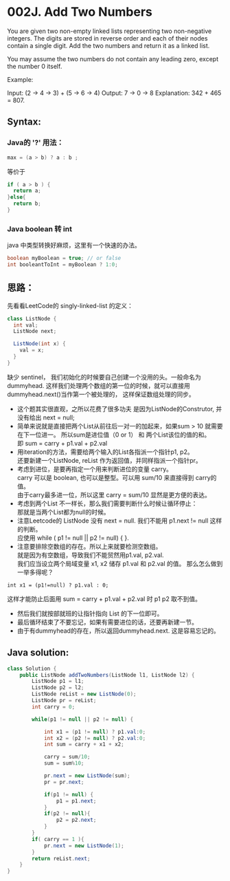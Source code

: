 # 002J. Add Two Numbers

You are given two non-empty linked lists representing two non-negative integers. The digits are stored in reverse order and each of their nodes contain a single digit. Add the two numbers and return it as a linked list.

You may assume the two numbers do not contain any leading zero, except the number 0 itself.

Example:

Input: (2 -> 4 -> 3) + (5 -> 6 -> 4)
Output: 7 -> 0 -> 8
Explanation: 342 + 465 = 807.
## Syntax:
### Java的 '?' 用法：
```Java
max = (a > b) ? a : b ;
```
等价于
```Java
if ( a > b ) {
  return a;
}else{
  return b;
}
```

### Java boolean 转 int
java 中类型转换好麻烦，这里有一个快速的办法。
```java
boolean myBoolean = true; // or false
int booleantToInt = myBoolean ? 1:0;
```
## 思路：
先看看LeetCode的 singly-linked-list 的定义：
```java
class ListNode {
  int val;
  ListNode next;

  ListNode(int x) {
    val = x;
  }
}
```
缺少 sentinel， 我们初始化的时候要自己创建一个没用的头。一般命名为dummyhead.
这样我们处理两个数组的第一位的时候，就可以直接用dummyhead.next()当作第一个被处理的，
这样保证数组处理的同步。

* 这个题其实很直观，之所以花费了很多功夫
是因为ListNode的Construtor, 并没有给出 next = null;
* 简单来说就是直接把两个List从前往后一对一的加起来，如果sum > 10 就需要在下一位进一。
所以sum是进位值（0 or 1） 和 两个List该位的值的和。  
即 sum = carry + p1.val + p2.val
* 用iteration的方法，需要给两个输入的List各指派一个指针p1, p2。  
还要新建一个ListNode, reList 作为返回值，并同样指派一个指针pr。
* 考虑到进位，是要再指定一个用来判断进位的变量 carry。  
carry 可以是 boolean, 也可以是整型。可以用 sum/10 来直接得到 carry的值。    
由于carry最多进一位，所以这里 carry = sum/10 显然是更方便的表达。
* 考虑到两个List 不一样长，那么我们需要判断什么时候让循环停止：  
那就是当两个List都为null的时候。
* 注意Leetcode的 ListNode 没有 next = null. 我们不能用 p1.next != null 这样的判断。  
应使用 while ( p1 != null || p2 != null) { }.
* 注意要排除空数组的存在。所以上来就要检测空数组。  
就是因为有空数组，导致我们不能贸然用p1.val, p2.val.   
我们应当设立两个局域变量 x1, x2 储存 p1.val 和 p2.val 的值。 那么怎么做到一举多得呢？  
```
int x1 = (p1!=null) ? p1.val : 0;
```
这样才能防止后面用 sum = carry + p1.val + p2.val 时 p1 p2 取不到值。
* 然后我们就按部就班的让指针指向 List 的下一位即可。
* 最后循环结束了不要忘记，如果有需要进位的话，还要再新建一节。
* 由于有dummyhead的存在，所以返回dummyhead.next. 这是容易忘记的。

## Java solution: 
```Java
class Solution {
    public ListNode addTwoNumbers(ListNode l1, ListNode l2) {
        ListNode p1 = l1;
        ListNode p2 = l2;
        ListNode reList = new ListNode(0);
        ListNode pr = reList;
        int carry = 0;

        while(p1 != null || p2 != null) {

            int x1 = (p1 != null) ? p1.val:0;
            int x2 = (p2 != null) ? p2.val:0;
            int sum = carry + x1 + x2;

            carry = sum/10;
            sum = sum%10;

            pr.next = new ListNode(sum);
            pr = pr.next;

            if(p1 != null) {
                p1 = p1.next;
            }
            if(p2 != null){
                p2 = p2.next;
            }
        }
        if( carry == 1 ){
            pr.next = new ListNode(1);
        }
        return reList.next;
    }
}

```
